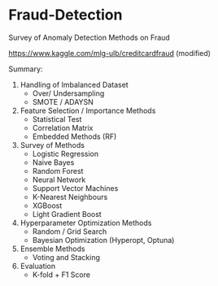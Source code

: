 # Fraud-Detection

Survey of Anomaly Detection Methods on Fraud

https://www.kaggle.com/mlg-ulb/creditcardfraud (modified)

Summary:
1) Handling of Imbalanced Dataset
    - Over/ Undersampling
    - SMOTE / ADAYSN
2) Feature Selection / Importance Methods
    - Statistical Test
    - Correlation Matrix
    - Embedded Methods (RF)
3) Survey of Methods
    - Logistic Regression
    - Naive Bayes
    - Random Forest
    - Neural Network 
    - Support Vector Machines
    - K-Nearest Neighbours
    - XGBoost
    - Light Gradient Boost
4) Hyperparameter Optimization Methods
    - Random / Grid Search
    - Bayesian Optimization (Hyperopt, Optuna)
5) Ensemble Methods
    - Voting and Stacking
6) Evaluation
    - K-fold + F1 Score
